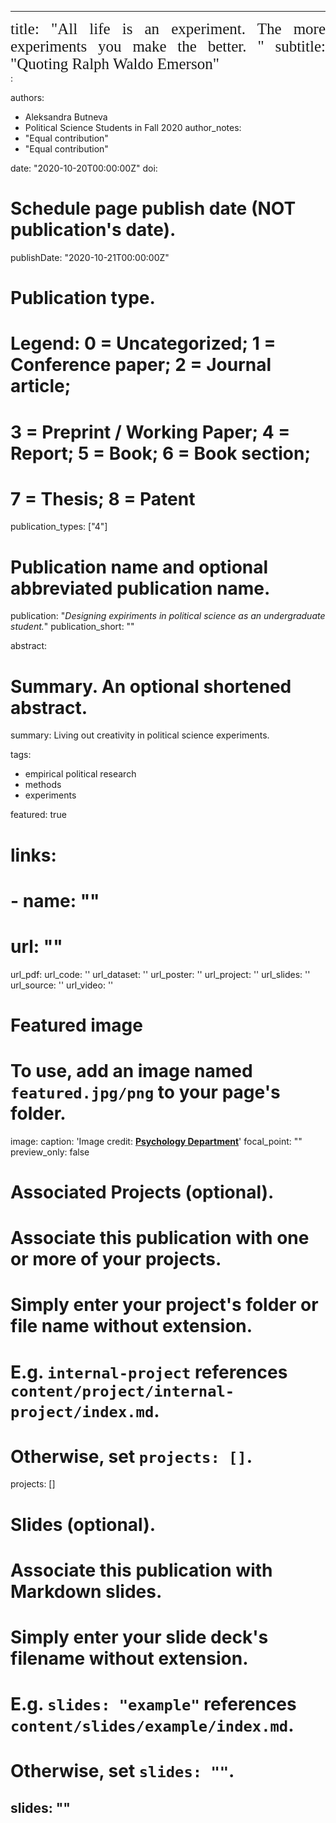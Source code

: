 
---
<div style="text-align: justify;font-family:serif;font-size:25px"> 
title: "All life is an experiment. The more experiments you make the better. "
subtitle: "Quoting Ralph Waldo Emerson"
</div>:

authors:
- Aleksandra Butneva
- Political Science Students in Fall 2020
author_notes:
- "Equal contribution"
- "Equal contribution"

date: "2020-10-20T00:00:00Z"
doi: 

# Schedule page publish date (NOT publication's date).
publishDate: "2020-10-21T00:00:00Z"

# Publication type.
# Legend: 0 = Uncategorized; 1 = Conference paper; 2 = Journal article;
# 3 = Preprint / Working Paper; 4 = Report; 5 = Book; 6 = Book section;
# 7 = Thesis; 8 = Patent
publication_types: ["4"]

# Publication name and optional abbreviated publication name.
publication: "*Designing expiriments in political science as an undergraduate student.*"
publication_short: ""

abstract: 
# Summary. An optional shortened abstract.
summary: Living out creativity in political science experiments. 

tags:
- empirical political research
- methods
- experiments

featured: true

# links:
# - name: ""
#   url: ""
url_pdf: 
url_code: ''
url_dataset: ''
url_poster: ''
url_project: ''
url_slides: ''
url_source: ''
url_video: ''

# Featured image
# To use, add an image named `featured.jpg/png` to your page's folder. 
image:
  caption: 'Image credit: [**Psychology Department**](https://www.yu.edu/yeshiva-college/ug/psychology)'
  focal_point: ""
  preview_only: false

# Associated Projects (optional).
#   Associate this publication with one or more of your projects.
#   Simply enter your project's folder or file name without extension.
#   E.g. `internal-project` references `content/project/internal-project/index.md`.
#   Otherwise, set `projects: []`.
projects: []

# Slides (optional).
#   Associate this publication with Markdown slides.
#   Simply enter your slide deck's filename without extension.
#   E.g. `slides: "example"` references `content/slides/example/index.md`.
#   Otherwise, set `slides: ""`.
slides: ""
---

